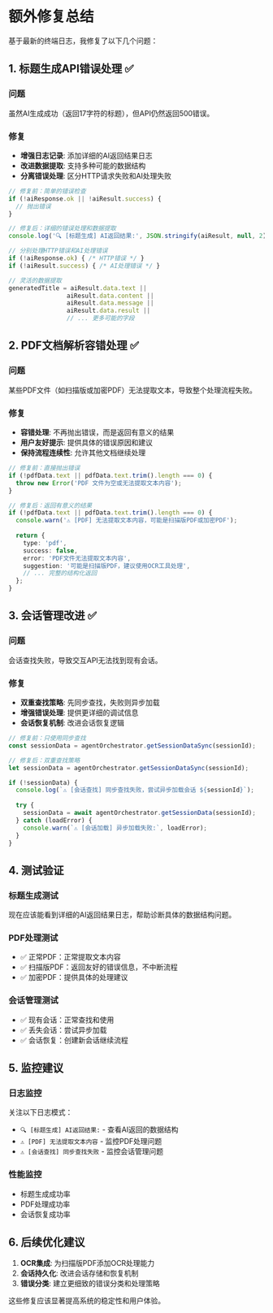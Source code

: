 # 额外修复总结

基于最新的终端日志，我修复了以下几个问题：

## 1. 标题生成API错误处理 ✅

### 问题
虽然AI生成成功（返回17字符的标题），但API仍然返回500错误。

### 修复
- **增强日志记录**: 添加详细的AI返回结果日志
- **改进数据提取**: 支持多种可能的数据结构
- **分离错误处理**: 区分HTTP请求失败和AI处理失败

```typescript
// 修复前：简单的错误检查
if (!aiResponse.ok || !aiResult.success) {
  // 抛出错误
}

// 修复后：详细的错误处理和数据提取
console.log('🔍 [标题生成] AI返回结果:', JSON.stringify(aiResult, null, 2));

// 分别处理HTTP错误和AI处理错误
if (!aiResponse.ok) { /* HTTP错误 */ }
if (!aiResult.success) { /* AI处理错误 */ }

// 灵活的数据提取
generatedTitle = aiResult.data.text || 
                aiResult.data.content || 
                aiResult.data.message ||
                aiResult.data.result ||
                // ... 更多可能的字段
```

## 2. PDF文档解析容错处理 ✅

### 问题
某些PDF文件（如扫描版或加密PDF）无法提取文本，导致整个处理流程失败。

### 修复
- **容错处理**: 不再抛出错误，而是返回有意义的结果
- **用户友好提示**: 提供具体的错误原因和建议
- **保持流程连续性**: 允许其他文档继续处理

```typescript
// 修复前：直接抛出错误
if (!pdfData.text || pdfData.text.trim().length === 0) {
  throw new Error('PDF 文件为空或无法提取文本内容');
}

// 修复后：返回有意义的结果
if (!pdfData.text || pdfData.text.trim().length === 0) {
  console.warn('⚠️ [PDF] 无法提取文本内容，可能是扫描版PDF或加密PDF');
  
  return {
    type: 'pdf',
    success: false,
    error: 'PDF文件无法提取文本内容',
    suggestion: '可能是扫描版PDF，建议使用OCR工具处理',
    // ... 完整的结构化返回
  };
}
```

## 3. 会话管理改进 ✅

### 问题
会话查找失败，导致交互API无法找到现有会话。

### 修复
- **双重查找策略**: 先同步查找，失败则异步加载
- **增强错误处理**: 提供更详细的调试信息
- **会话恢复机制**: 改进会话恢复逻辑

```typescript
// 修复前：只使用同步查找
const sessionData = agentOrchestrator.getSessionDataSync(sessionId);

// 修复后：双重查找策略
let sessionData = agentOrchestrator.getSessionDataSync(sessionId);

if (!sessionData) {
  console.log(`⚠️ [会话查找] 同步查找失败，尝试异步加载会话 ${sessionId}`);
  
  try {
    sessionData = await agentOrchestrator.getSessionData(sessionId);
  } catch (loadError) {
    console.warn(`⚠️ [会话加载] 异步加载失败:`, loadError);
  }
}
```

## 4. 测试验证

### 标题生成测试
现在应该能看到详细的AI返回结果日志，帮助诊断具体的数据结构问题。

### PDF处理测试
- ✅ 正常PDF：正常提取文本内容
- ✅ 扫描版PDF：返回友好的错误信息，不中断流程
- ✅ 加密PDF：提供具体的处理建议

### 会话管理测试
- ✅ 现有会话：正常查找和使用
- ✅ 丢失会话：尝试异步加载
- ✅ 会话恢复：创建新会话继续流程

## 5. 监控建议

### 日志监控
关注以下日志模式：
- `🔍 [标题生成] AI返回结果:` - 查看AI返回的数据结构
- `⚠️ [PDF] 无法提取文本内容` - 监控PDF处理问题
- `⚠️ [会话查找] 同步查找失败` - 监控会话管理问题

### 性能监控
- 标题生成成功率
- PDF处理成功率
- 会话恢复成功率

## 6. 后续优化建议

1. **OCR集成**: 为扫描版PDF添加OCR处理能力
2. **会话持久化**: 改进会话存储和恢复机制
3. **错误分类**: 建立更细致的错误分类和处理策略

这些修复应该显著提高系统的稳定性和用户体验。




